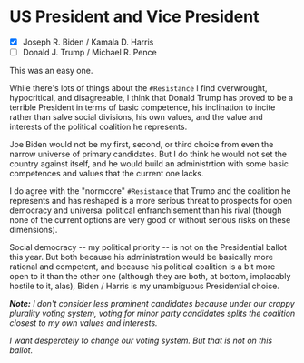 # US President and Vice President

- [x] Joseph R. Biden / Kamala D. Harris
- [ ] Donald J. Trump / Michael R. Pence

This was an easy one.

While there's lots of things about the `#Resistance` I find overwrought,
hypocritical, and disagreeable, I think that Donald Trump has proved to be
a terrible President in terms of basic competence, his inclination to incite
rather than salve social divisions, his own values, and the value and interests
of the political coalition he represents.

Joe Biden would not be my first, second, or third choice from even the narrow universe
of primary candidates. But I do think he would not set the country against itself, and he
would build an administrtion with some basic competences and values that the current
one lacks.

I do agree with the "normcore" `#Resistance` that Trump and the coalition
he represents and has reshaped is a more serious threat to prospects for open democracy
and universal political enfranchisement than his rival (though none of the current
options are very good or without serious risks on these dimensions).

Social democracy -- my political priority -- is not on the Presidential ballot
this year. But both because his administration would be basically more rational
and competent, and because his political coalition is a bit more open to it
than the other one (although they are both, at bottom, implacably hostile to it, alas),
Biden / Harris is my unambiguous Presidential choice.

_**Note:** I don't consider less prominent candidates because under our crappy
plurality voting system, voting for minor party candidates splits the coalition closest
to my own values and interests._

_I want desperately to change our voting system. But that is not on this ballot._
